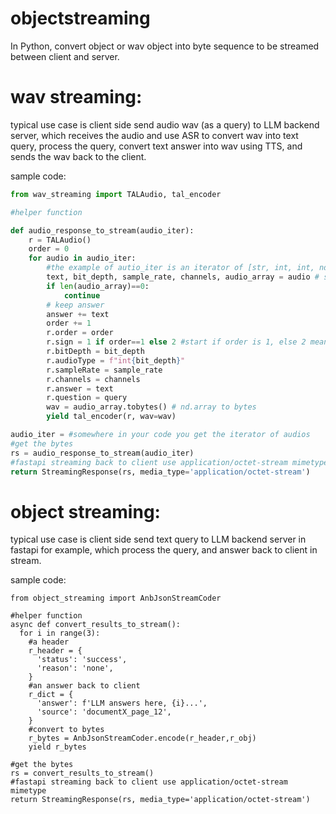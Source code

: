 # objectstreaming
In Python, convert object or wav object into byte sequence to be streamed between client and server.

# wav streaming:
typical use case is client side send audio wav (as a query) to LLM backend server, which receives the audio and use ASR to convert wav into text query, process the query, convert text answer into wav using TTS, and sends the wav back to the client.

sample code:
```python
from wav_streaming import TALAudio, tal_encoder

#helper function

def audio_response_to_stream(audio_iter):
    r = TALAudio()  
    order = 0
    for audio in audio_iter:
        #the example of autio_iter is an iterator of [str, int, int, nd.array]
        text, bit_depth, sample_rate, channels, audio_array = audio # str, int, int, nd.array
        if len(audio_array)==0:
            continue
        # keep answer
        answer += text
        order += 1
        r.order = order
        r.sign = 1 if order==1 else 2 #start if order is 1, else 2 meaning the middle message
        r.bitDepth = bit_depth
        r.audioType = f"int{bit_depth}"
        r.sampleRate = sample_rate
        r.channels = channels
        r.answer = text
        r.question = query
        wav = audio_array.tobytes() # nd.array to bytes
        yield tal_encoder(r, wav=wav)

audio_iter = #somewhere in your code you get the iterator of audios
#get the bytes
rs = audio_response_to_stream(audio_iter)
#fastapi streaming back to client use application/octet-stream mimetype
return StreamingResponse(rs, media_type='application/octet-stream')
```

# object streaming:
typical use case is client side send text query to LLM backend server in fastapi for example, which process the query, and answer back to client in stream.

sample code:
```
from object_streaming import AnbJsonStreamCoder

#helper function
async def convert_results_to_stream():
  for i in range(3):
    #a header
    r_header = {
      'status': 'success',
      'reason': 'none',
    }
    #an answer back to client
    r_dict = {
      'answer': f'LLM answers here, {i}...',
      'source': 'documentX_page_12',
    }
    #convert to bytes
    r_bytes = AnbJsonStreamCoder.encode(r_header,r_obj)
    yield r_bytes

#get the bytes
rs = convert_results_to_stream()
#fastapi streaming back to client use application/octet-stream mimetype
return StreamingResponse(rs, media_type='application/octet-stream')
```
